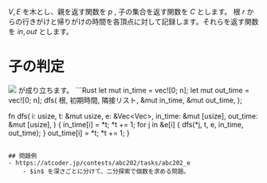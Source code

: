 $V, E$ を木とし、親を返す関数を $p$ , 子の集合を返す関数を $C$ とします。 
根 $r$ からの行きがけと帰りがけの時間を各頂点に対して記録します。それらを返す関数を $in, out$ とします。

# 子の判定

<img src="https://latex.codecogs.com/svg.image?\bg{white}v\in&space;C(u)\iff&space;in(u)<in(v)<out(v)<out(u)">
が成り立ちます。
```Rust
let mut in_time = vec![0; n];
let mut out_time = vec![0; n];
dfs(
	根,
	初期時間,
	隣接リスト,
	&mut in_time,
	&mut out_time,
);

fn dfs(
    i: usize,
    t: &mut usize,
    e: &Vec<Vec<usize>>,
    in_time: &mut [usize],
    out_time: &mut [usize],
) {
    in_time[i] = *t;
    *t += 1;
    for j in &e[i] {
        dfs(*j, t, e, in_time, out_time);
    }
    out_time[i] = *t;
    *t += 1;
}
```

## 問題例
- https://atcoder.jp/contests/abc202/tasks/abc202_e
	- $in$ を深さごとに分けて、二分探索で個数を求める問題。